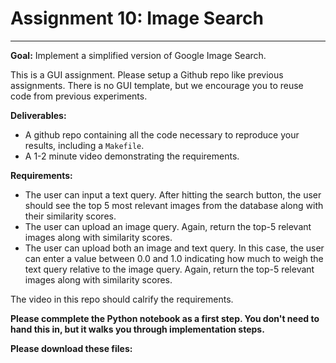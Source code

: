 # Assignment 10: Image Search
--------------------

**Goal:** Implement a simplified version of Google Image Search.

This is a GUI assignment. Please setup a Github repo like previous assignments. There is no GUI template, but we encourage you to reuse code from previous experiments.

**Deliverables:**
 - A github repo containing all the code necessary to reproduce your results, including a `Makefile`.
 - A 1-2 minute video demonstrating the requirements.

**Requirements:**
 - The user can input a text query. After hitting the search button, the user should see the top 5 most relevant images from the database along with their similarity scores.
 - The user can upload an image query. Again, return the top-5 relevant images along with similarity scores.
 - The user can upload both an image and text query. In this case, the user can enter a value between 0.0 and 1.0 indicating how much to weigh the text query relative to the image query. Again, return the top-5 relevant images along with similarity scores.

The video in this repo should calrify the requirements.

**Please commplete the Python notebook as a first step. You don't need to hand this in, but it walks you through implementation steps.**

**Please download these files:**
